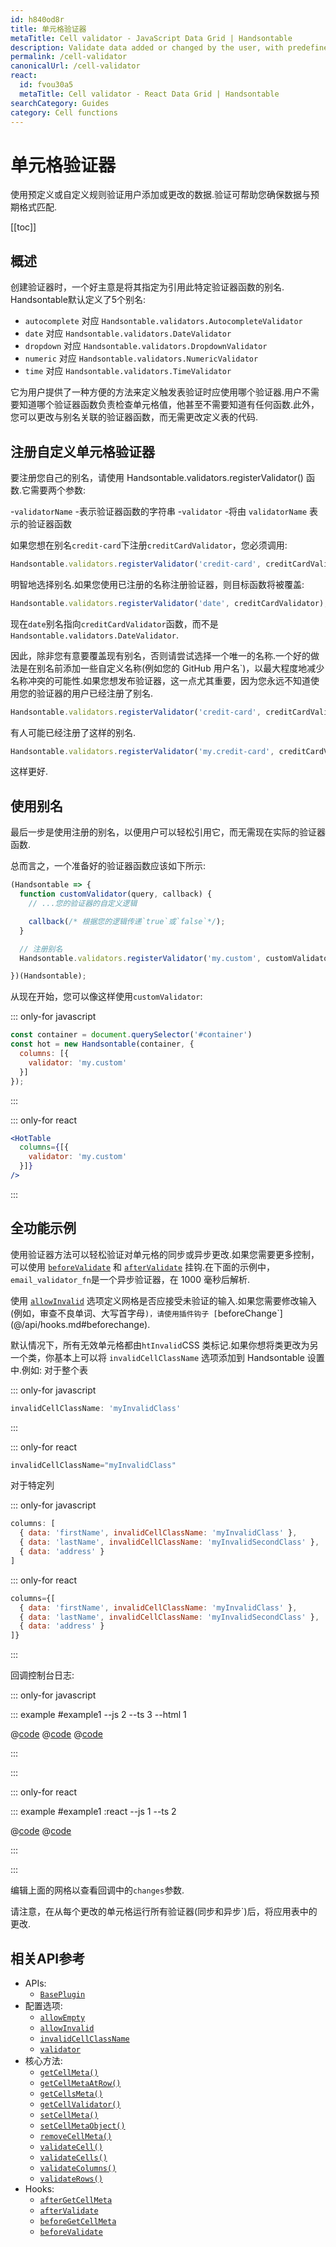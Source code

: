 ```yaml
---
id: h840od8r
title: 单元格验证器
metaTitle: Cell validator - JavaScript Data Grid | Handsontable
description: Validate data added or changed by the user, with predefined or custom rules. Validation helps you make sure that the data matches the expected format.
permalink: /cell-validator
canonicalUrl: /cell-validator
react:
  id: fvou30a5
  metaTitle: Cell validator - React Data Grid | Handsontable
searchCategory: Guides
category: Cell functions
---
```


# 单元格验证器

使用预定义或自定义规则验证用户添加或更改的数据.验证可帮助您确保数据与预期格式匹配.

[[toc]]

## 概述

创建验证器时，一个好主意是将其指定为引用此特定验证器函数的别名. Handsontable默认定义了5个别名:

- `autocomplete` 对应 `Handsontable.validators.AutocompleteValidator`
- `date` 对应 `Handsontable.validators.DateValidator`
- `dropdown` 对应 `Handsontable.validators.DropdownValidator`
- `numeric` 对应 `Handsontable.validators.NumericValidator`
- `time` 对应 `Handsontable.validators.TimeValidator`

它为用户提供了一种方便的方法来定义触发表验证时应使用哪个验证器.用户不需要知道哪个验证器函数负责检查单元格值，他甚至不需要知道有任何函数.此外，您可以更改与别名关联的验证器函数，而无需更改定义表的代码.

## 注册自定义单元格验证器

要注册您自己的别名，请使用 Handsontable.validators.registerValidator() 函数.它需要两个参数:

-`validatorName` -表示验证器函数的字符串
-`validator` -将由 `validatorName` 表示的验证器函数

如果您想在别名`credit-card`下注册`creditCardValidator`，您必须调用:

```js
Handsontable.validators.registerValidator('credit-card', creditCardValidator);
```

明智地选择别名.如果您使用已注册的名称注册验证器，则目标函数将被覆盖:

```js
Handsontable.validators.registerValidator('date', creditCardValidator);
```
现在`date`别名指向`creditCardValidator`函数，而不是`Handsontable.validators.DateValidator`.

因此，除非您有意要覆盖现有别名，否则请尝试选择一个唯一的名称.一个好的做法是在别名前添加一些自定义名称(例如您的 GitHub 用户名`)，以最大程度地减少名称冲突的可能性.如果您想发布验证器，这一点尤其重要，因为您永远不知道使用您的验证器的用户已经注册了别名.

```js
Handsontable.validators.registerValidator('credit-card', creditCardValidator);
```

有人可能已经注册了这样的别名.

```js
Handsontable.validators.registerValidator('my.credit-card', creditCardValidator);
```

这样更好.

## 使用别名

最后一步是使用注册的别名，以便用户可以轻松引用它，而无需现在实际的验证器函数.

总而言之，一个准备好的验证器函数应该如下所示:

```js
(Handsontable => {
  function customValidator(query, callback) {
    // ...您的验证器的自定义逻辑

    callback(/* 根据您的逻辑传递`true`或`false`*/);
  }

  // 注册别名
  Handsontable.validators.registerValidator('my.custom', customValidator);

})(Handsontable);
```

从现在开始，您可以像这样使用`customValidator`:

::: only-for javascript

```js
const container = document.querySelector('#container')
const hot = new Handsontable(container, {
  columns: [{
    validator: 'my.custom'
  }]
});
```

:::

::: only-for react

```jsx
<HotTable
  columns={[{
    validator: 'my.custom'
  }]}
/>
```

:::

## 全功能示例

使用验证器方法可以轻松验证对单元格的同步或异步更改.如果您需要更多控制，可以使用 [`beforeValidate`](@/api/hooks.md#beforevalidate) 和 [`afterValidate`](@/api/hooks.md#aftervalidate) 挂钩.在下面的示例中，`email_validator_fn`是一个异步验证器，在 1000 毫秒后解析.

使用 [`allowInvalid`](@/api/options.md#allowinvalid) 选项定义网格是否应接受未验证的输入.如果您需要修改输入(例如，审查不良单词、大写首字母`)，请使用插件钩子 [`beforeChange`](@/api/hooks.md#beforechange).

默认情况下，所有无效单元格都由`htInvalid`CSS 类标记.如果你想将类更改为另一个类，你基本上可以将 `invalidCellClassName` 选项添加到 Handsontable 设置中.例如:
对于整个表

::: only-for javascript

```js
invalidCellClassName: 'myInvalidClass'
```

:::

::: only-for react

```jsx
invalidCellClassName="myInvalidClass"
```

对于特定列

::: only-for javascript

```js
columns: [
  { data: 'firstName', invalidCellClassName: 'myInvalidClass' },
  { data: 'lastName', invalidCellClassName: 'myInvalidSecondClass' },
  { data: 'address' }
]
```


::: only-for react

```jsx
columns={[
  { data: 'firstName', invalidCellClassName: 'myInvalidClass' },
  { data: 'lastName', invalidCellClassName: 'myInvalidSecondClass' },
  { data: 'address' }
]}
```

:::

回调控制台日志:

::: only-for javascript

::: example #example1 --js 2 --ts 3 --html 1

@[code](@/content/guides/cell-functions/cell-validator/javascript/example1.html)
@[code](@/content/guides/cell-functions/cell-validator/javascript/example1.js)
@[code](@/content/guides/cell-functions/cell-validator/javascript/example1.ts)

:::

:::

::: only-for react

::: example #example1 :react --js 1 --ts 2

@[code](@/content/guides/cell-functions/cell-validator/react/example1.jsx)
@[code](@/content/guides/cell-functions/cell-validator/react/example1.tsx)

:::

:::

编辑上面的网格以查看回调中的`changes`参数.

请注意，在从每个更改的单元格运行所有验证器(同步和异步`)后，将应用表中的更改.

## 相关API参考

- APIs:
  - [`BasePlugin`](@/api/basePlugin.md)
- 配置选项:
  - [`allowEmpty`](@/api/options.md#allowempty)
  - [`allowInvalid`](@/api/options.md#allowinvalid)
  - [`invalidCellClassName`](@/api/options.md#invalidcellclassname)
  - [`validator`](@/api/options.md#validator)
- 核心方法:
  - [`getCellMeta()`](@/api/core.md#getcellmeta)
  - [`getCellMetaAtRow()`](@/api/core.md#getcellmetaatrow)
  - [`getCellsMeta()`](@/api/core.md#getcellsmeta)
  - [`getCellValidator()`](@/api/core.md#getcellvalidator)
  - [`setCellMeta()`](@/api/core.md#setcellmeta)
  - [`setCellMetaObject()`](@/api/core.md#setcellmetaobject)
  - [`removeCellMeta()`](@/api/core.md#removecellmeta)
  - [`validateCell()`](@/api/core.md#validatecell)
  - [`validateCells()`](@/api/core.md#validatecells)
  - [`validateColumns()`](@/api/core.md#validatecolumns)
  - [`validateRows()`](@/api/core.md#validaterows)
- Hooks:
  - [`afterGetCellMeta`](@/api/hooks.md#aftergetcellmeta)
  - [`afterValidate`](@/api/hooks.md#aftervalidate)
  - [`beforeGetCellMeta`](@/api/hooks.md#beforegetcellmeta)
  - [`beforeValidate`](@/api/hooks.md#beforevalidate)
